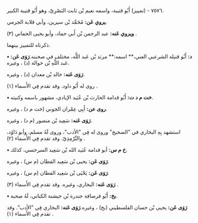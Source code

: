 ٧٥٧٦ - (تمييز) أَبُو قتيبة، واسمه نعيم بْن ثابت البَصْرِيّ، وهو أَبُو قتيبة الكبير.

**يروي عَن:** مُحَمَّد بْن سيرين، وأبي قلابة الجرمي.

**ويروي عَنه:** عبد الرحمن بْن أَبي حماد، وأبو يحيى الحماني (٣) .

ذكرناه للتمييز بينهما.

**• د:** أَبُو قتيلة الشرعبي العني،** اسمه:** مرثد بْن عَبد اللَّه، مختلف في صحبته.**رَوَى عَن:** عَبد اللَّهِ بْن حوالة (د) ، وغيره.

**رَوَى عَنه:** خالد بْن معدان (د) ، وغيره.

روى له أَبُو داود. وقد تقدم فِي الأَسماء (١) .

**• خت م د ت:** أَبُو قدامة الحارث بْن عُبَيد الإيادي، مشهور باسمه وكنيته.

**روى عن:** أَبِي عِمْران الجوني (خت م د) ، وغيره.

**رَوَى عَنه:** سَعِيد بْن منصور (م د) ، وغيره.

استشهد بِهِ البخاري في "الصحيح" وروى له فِي "الأدب"، وروى لَهُ مسلم، وأبو دَاوُد، والتِّرْمِذِيّ. وقد تقدم فِي الأَسماء (٢) .

**• خ م س:** أبو قدامة عُبَيد الله بْن سَعِيد السرخسي، كذلك.

**رَوَى عَن:** يحيى بْن سَعِيد القطان (م س) ، وغيره.

**رَوَى عَن:** يَحْيَى بْن سَعِيد القطان (م س) ، وغيره.

**رَوَى عَنه:** البخاري، وغيره. وقد تقدم فِي الأَسماء (٣) .

**• بخ:** أَبُو قرصافة جندرة بْن خيشنة الكناني، لَهُ صحبة.

**رَوَى عَن:** يحيى بْن حسان الفلسطيني (بخ) ، وغيره.**رَوَى عَنه:** البخاري فِي "الأدب". وقد تقدم فِي الأَسماء (١) .